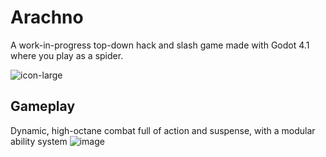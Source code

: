 # Arachno

A work-in-progress top-down hack and slash game made with Godot 4.1 where you play as a spider.

![icon-large](https://github.com/noponn8000/arachno/assets/76158002/fc89f631-7d1e-44c8-98a3-d3d00224ad47)

## Gameplay

Dynamic, high-octane combat full of action and suspense, with a modular ability system
![image](https://github.com/noponn8000/arachno/assets/76158002/8e35dcf1-1408-4449-b8aa-49163d366f8d)
